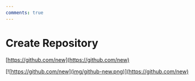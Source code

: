 ```yaml
---
comments: true
---
```

# Create Repository

[https://github.com/new](https://github.com/new)

[![https://github.com/new](img/github-new.png)](https://github.com/new)

